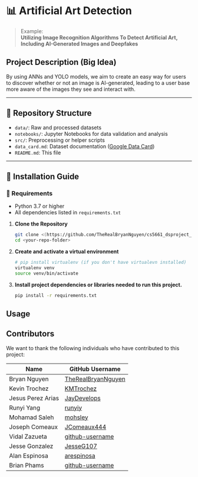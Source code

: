 # 📊 Artificial Art Detection
> Example:  
> **Utilizing Image Recognition Algorithms To Detect Artificial Art, Including AI-Generated Images and Deepfakes**

## Project Description (Big Idea)

By using ANNs and YOLO models, we aim to create an easy way for users to discover whether or not an image is AI-generated, leading to a user base more aware of the images they see and interact with.

---

## 📂 Repository Structure
- `data/`: Raw and processed datasets
- `notebooks/`: Jupyter Notebooks for data validation and analysis
- `src/`: Preprocessing or helper scripts
- `data_card.md`: Dataset documentation ([Google Data Card](https://github.com/PAIR-code/datacardsplaybook/blob/main/templates/DataCardsExtendedTemplate.md))
- `README.md`: This file

---

## 🚀 Installation Guide



### 🔧 Requirements
- Python 3.7 or higher  
- All dependencies listed in `requirements.txt`

1. **Clone the Repository**
   ```bash
   git clone <(https://github.com/TheRealBryanNguyen/cs5661_dsproject_artificial_art_detection)>
   cd <your-repo-folder>
2. **Create and activate a virtual environment**

   ```bash
   # pip install virtualenv (if you don't have virtualevn installed)
   virtualenv venv
   source venv/bin/activate
   ```
   
3. **Install project dependencies or libraries needed to run this project.**

   ```bash
   pip install -r requirements.txt
   ```

## Usage

## Contributors

We want to thank the following individuals who have contributed to this project:


| Name | GitHub Username |
|---|---|
| Bryan Nguyen  | [TheRealBryanNguyen](https://github.com/TheRealBryanNguyen) |
| Kevin Trochez  | [KMTrochez](https://github.com/KMTrochez) |
| Jesus Perez Arias  | [JayDevelops](https://github.com/JayDevelops) |
| Runyi Yang  | [runyiy](https://github.com/runyiy) |
| Mohamad Saleh  | [mohsley](https://github.com/mohsley) |
| Joseph Comeaux  | [JComeaux444](https://github.com/JComeaux444) |
| Vidal Zazueta  | [github-username](github-url) |
| Jesse Gonzalez  | [JesseG107](https://github.com/JesseG107) |
| Alan Espinosa  | [arespinosa](https://github.com/arespinosa) |
| Brian Phams | [github-username](github-url) |
